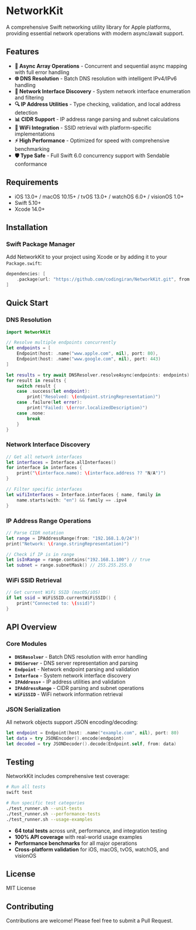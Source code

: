 # NetworkKit

A comprehensive Swift networking utility library for Apple platforms, providing essential network operations with modern async/await support.

## Features

- **🚀 Async Array Operations** - Concurrent and sequential async mapping with full error handling
- **🌐 DNS Resolution** - Batch DNS resolution with intelligent IPv4/IPv6 handling
- **📡 Network Interface Discovery** - System network interface enumeration and filtering
- **🔍 IP Address Utilities** - Type checking, validation, and local address detection
- **📊 CIDR Support** - IP address range parsing and subnet calculations
- **📶 WiFi Integration** - SSID retrieval with platform-specific implementations
- **⚡ High Performance** - Optimized for speed with comprehensive benchmarking
- **🛡️ Type Safe** - Full Swift 6.0 concurrency support with Sendable conformance

## Requirements

- iOS 13.0+ / macOS 10.15+ / tvOS 13.0+ / watchOS 6.0+ / visionOS 1.0+
- Swift 5.10+
- Xcode 14.0+

## Installation

### Swift Package Manager

Add NetworkKit to your project using Xcode or by adding it to your `Package.swift`:

```swift
dependencies: [
    .package(url: "https://github.com/codingiran/NetworkKit.git", from: "0.1.0")
]
```

## Quick Start

### DNS Resolution

```swift
import NetworkKit

// Resolve multiple endpoints concurrently
let endpoints = [
    Endpoint(host: .name("www.apple.com", nil), port: 80),
    Endpoint(host: .name("www.google.com", nil), port: 443)
]

let results = try await DNSResolver.resolveAsync(endpoints: endpoints)
for result in results {
    switch result {
    case .success(let endpoint):
        print("Resolved: \(endpoint.stringRepresentation)")
    case .failure(let error):
        print("Failed: \(error.localizedDescription)")
    case .none:
        break
    }
}
```

### Network Interface Discovery

```swift
// Get all network interfaces
let interfaces = Interface.allInterfaces()
for interface in interfaces {
    print("\(interface.name): \(interface.address ?? "N/A")")
}

// Filter specific interfaces
let wifiInterfaces = Interface.interfaces { name, family in
    name.starts(with: "en") && family == .ipv4
}
```

### IP Address Range Operations

```swift
// Parse CIDR notation
let range = IPAddressRange(from: "192.168.1.0/24")!
print("Network: \(range.stringRepresentation)")

// Check if IP is in range
let isInRange = range.contains("192.168.1.100") // true
let subnet = range.subnetMask() // 255.255.255.0
```

### WiFi SSID Retrieval

```swift
// Get current WiFi SSID (macOS/iOS)
if let ssid = WiFiSSID.currentWiFiSSID() {
    print("Connected to: \(ssid)")
}
```

## API Overview

### Core Modules

- **`DNSResolver`** - Batch DNS resolution with error handling
- **`DNSServer`** - DNS server representation and parsing
- **`Endpoint`** - Network endpoint parsing and validation
- **`Interface`** - System network interface discovery
- **`IPAddress+`** - IP address utilities and validation
- **`IPAddressRange`** - CIDR parsing and subnet operations
- **`WiFiSSID`** - WiFi network information retrieval

### JSON Serialization

All network objects support JSON encoding/decoding:

```swift
let endpoint = Endpoint(host: .name("example.com", nil), port: 80)
let data = try JSONEncoder().encode(endpoint)
let decoded = try JSONDecoder().decode(Endpoint.self, from: data)
```

## Testing

NetworkKit includes comprehensive test coverage:

```bash
# Run all tests
swift test

# Run specific test categories
./test_runner.sh --unit-tests
./test_runner.sh --performance-tests
./test_runner.sh --usage-examples
```

- **64 total tests** across unit, performance, and integration testing
- **100% API coverage** with real-world usage examples
- **Performance benchmarks** for all major operations
- **Cross-platform validation** for iOS, macOS, tvOS, watchOS, and visionOS


## License

MIT License

## Contributing

Contributions are welcome! Please feel free to submit a Pull Request.
